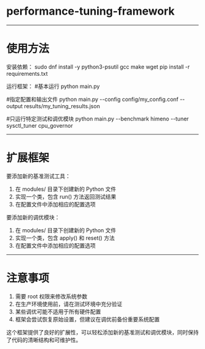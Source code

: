 # performance-tuning-framework
--------------------------------------------------------------------
# 使用方法

安装依赖：
sudo dnf install -y python3-psutil gcc make wget
pip install -r requirements.txt

运行框架：
#基本运行
python main.py

#指定配置和输出文件
python main.py --config config/my_config.conf --output results/my_tuning_results.json

#只运行特定测试和调优模块
python main.py --benchmark himeno --tuner sysctl_tuner cpu_governor

--------------------------------------------------------------------
# 扩展框架

要添加新的基准测试工具：
1) 在 modules/ 目录下创建新的 Python 文件
2) 实现一个类，包含 run() 方法返回测试结果
3) 在配置文件中添加相应的配置选项

要添加新的调优模块：
1) 在 modules/ 目录下创建新的 Python 文件
2) 实现一个类，包含 apply() 和 reset() 方法
3) 在配置文件中添加相应的配置选项

--------------------------------------------------------------------

# 注意事项
1) 需要 root 权限来修改系统参数
2) 在生产环境使用前，请在测试环境中充分验证
3) 某些调优可能不适用于所有硬件配置
4) 框架会尝试恢复原始设置，但建议在调优前备份重要系统配置

这个框架提供了良好的扩展性，可以轻松添加新的基准测试和调优模块，同时保持了代码的清晰结构和可维护性。
